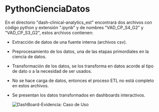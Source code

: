 # PythonCienciaDatos
En el directorio "dash-clinical-analytics_est" encontrará dos archivos con código python y extensión ".ipynb" y de nombres "VAD_CP_S4_G2" y "VAD_CP_S3_G2", 
estos archivos contienen:

- Extracción de datos de una fuente interna (archivos csv).
- Preprocesamiento de los datos, una de las etapas primordiales en la ciencia de datos.
- Transformación de los datos, se los transforma en datos acorde al tipo de dato o a la necesidad de ser usados.
- No se hace carga de datos, entonces el proceso ETL no está completo en estos archivos.
- Se presentan los datos transformados en dashboards interactivos.

  ![DashBoard-Evidencia: Caso de Uso](https://github.com/user-attachments/assets/a055d2cd-11dc-4f73-82f2-f6e49f51c5bd)


